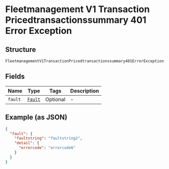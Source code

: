 
# Fleetmanagement V1 Transaction Pricedtransactionssummary 401 Error Exception

## Structure

`FleetmanagementV1TransactionPricedtransactionssummary401ErrorException`

## Fields

| Name | Type | Tags | Description |
|  --- | --- | --- | --- |
| `fault` | [`Fault`](../../doc/models/fault.md) | Optional | - |

## Example (as JSON)

```json
{
  "fault": {
    "faultstring": "faultstring2",
    "detail": {
      "errorcode": "errorcode6"
    }
  }
}
```

